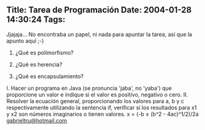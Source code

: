 Title: Tarea de Programación
Date: 2004-01-28 14:30:24
Tags: 
---
Jjajaja… No encontraba un papel, ni nada para apuntar la tarea, así que la apunto aquí ;-)
1. ¿Qué es polimorfismo?

2. ¿Qué es herencia?

3. ¿Qué es encapsulamiento?

I. Hacer un programa en Java (se pronuncia 'jaba', no 'yaba') que proporcione un valor e indique si el valor es positivo, negativo o cero.  II. Resolver la ecuación general, proporcionando los valores para a, b y c respectivamente utilizando la sentencia if, verificar si los resultados para x1 y x2 son números imaginarios o tienen valores.  x = (-b ± (b^2 - 4ac)^1/2)/2a  gabrieltru@hotmail.com